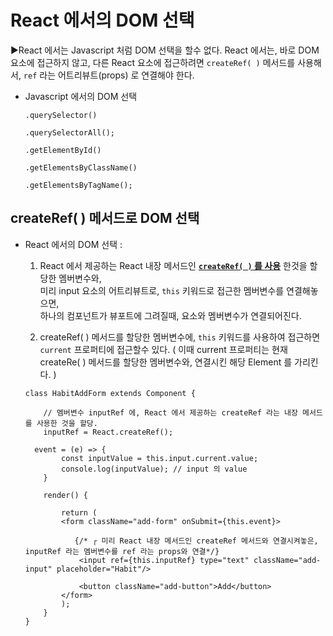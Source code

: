 # React 에서의 DOM 선택

▶React 에서는 Javascript 처럼 DOM 선택을 할수 없다. React 에서는, 바로 DOM 요소에 접근하지 않고, 다른 React 요소에 접근하려면 `createRef( )` 메서드를 사용해서, `ref` 라는 어트리뷰트(props) 로 연결해야 한다. 

- Javascript 에서의 DOM 선택

  `.querySelector()`

  `.querySelectorAll();`

  `.getElementById()`

  `.getElementsByClassName()`

  `.getElementsByTagName();`

## createRef( ) 메서드로 DOM 선택

- React 에서의 DOM 선택 : 

  1. React 에서 제공하는 React 내장 메서드인 **<u>`createRef( )` 를 사용</u>** 한것을 할당한 멤버변수와,<br>미리 input 요소의 어트리뷰트로, `this` 키워드로 접근한 멤버변수를 연결해놓으면, <br>하나의 컴포넌트가 뷰포트에 그려질때, 요소와 멤버변수가 연결되어진다.

  2. createRef( ) 메서드를 할당한 멤버변수에, `this` 키워드를 사용하여 접근하면<br> `current` 프로퍼티에 접근할수 있다. ( 이때 current 프로퍼티는 현재 createRe( ) 메서드를 할당한 멤버변수와, 연결시킨 해당 Element 를 가리킨다. )

  ```react
  class HabitAddForm extends Component {
  
      // 멤버변수 inputRef 에, React 에서 제공하는 createRef 라는 내장 메서드를 사용한 것을 할당.
      inputRef = React.createRef();
  
  	event = (e) => {         
          const inputValue = this.input.current.value;
          console.log(inputValue); // input 의 value
      }
  
      render() {
  
          return (
          <form className="add-form" onSubmit={this.event}>
                  
             {/* ┌ 미리 React 내장 메서드인 createRef 메서드와 연결시켜놓은, inputRef 라는 멤버변수를 ref 라는 props와 연결*/}
              <input ref={this.inputRef} type="text" className="add-input" placeholder="Habit"/>
                  
              <button className="add-button">Add</button>
          </form>
          );
      }
  }
  ```

  